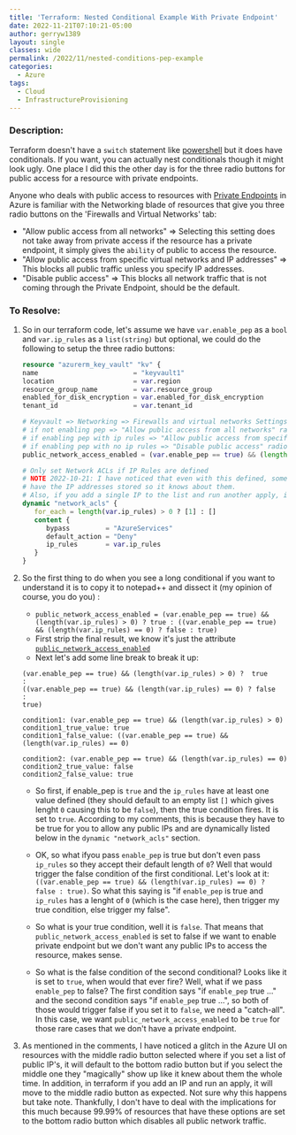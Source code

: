 ```yaml
---
title: 'Terraform: Nested Conditional Example With Private Endpoint'
date: 2022-11-21T07:10:21-05:00
author: gerryw1389
layout: single
classes: wide
permalink: /2022/11/nested-conditions-pep-example
categories:
  - Azure
tags:
  - Cloud
  - InfrastructureProvisioning
---
```

<!--more-->

### Description:

Terraform doesn't have a `switch` statement like [powershell](https://learn.microsoft.com/en-us/powershell/module/microsoft.powershell.core/about/about_switch?view=powershell-7.2) but it does have conditionals. If you want, you can actually nest conditionals though it might look ugly. One place I did this the other day is for the three radio buttons for public access for a resource with private endpoints.

Anyone who deals with public access to resources with [Private Endpoints](https://learn.microsoft.com/en-us/azure/storage/common/storage-private-endpoints) in Azure is familiar with the Networking blade of resources that give you three radio buttons on the 'Firewalls and Virtual Networks' tab:

- "Allow public access from all networks" => Selecting this setting does not take away from private access if the resource has a private endpoint, it simply gives the `ability` of public to access the resource.
- "Allow public access from specific virtual networks and IP addresses" => This blocks all public traffic unless you specify IP addresses.
- "Disable public access" => This blocks all network traffic that is not coming through the Private Endpoint, should be the default.

### To Resolve:

1. So in our terraform code, let's assume we have `var.enable_pep` as a `bool` and `var.ip_rules` as a `list(string)` but optional, we could do the following to setup the three radio buttons:

   ```terraform
   resource "azurerm_key_vault" "kv" {
   name                        = "keyvault1"
   location                    = var.region
   resource_group_name         = var.resource_group
   enabled_for_disk_encryption = var.enabled_for_disk_encryption
   tenant_id                   = var.tenant_id

   # Keyvault => Networking => Firewalls and virtual networks Settings
   # if not enabling pep => "Allow public access from all networks" radio button selected
   # if enabling pep with ip rules => "Allow public access from specific virtual networks and IP addresses" radio button selected with ip rules defined. For this to work, public access must be true and the network_acls below will restrict.
   # if enabling pep with no ip rules => "Disable public access" radio button selected
   public_network_access_enabled = (var.enable_pep == true) && (length(var.ip_rules) > 0) ? true : ((var.enable_pep == true) && (length(var.ip_rules) == 0) ? false : true)

   # Only set Network ACLs if IP Rules are defined
   # NOTE 2022-10-21: I have noticed that even with this defined, sometimes it will choose the radio button "Disable public access". But.. if you move it up to "Allow public access from specific virtual networks and IP addresses" it will
   # have the IP addresses stored so it knows about them.
   # Also, if you add a single IP to the list and run another apply, it will move the radio button to the one you want. This has to be a glitch in the UI.
   dynamic "network_acls" {
      for_each = length(var.ip_rules) > 0 ? [1] : []
      content {
         bypass         = "AzureServices"
         default_action = "Deny"
         ip_rules       = var.ip_rules
      }
   }
   ```

1. So the first thing to do when you see a long conditional if you want to understand it is to copy it to notepad++ and dissect it (my opinion of course, you do you) :

   - `public_network_access_enabled = (var.enable_pep == true) && (length(var.ip_rules) > 0) ? true : ((var.enable_pep == true) && (length(var.ip_rules) == 0) ? false : true)`
   - First strip the final result, we know it's just the attribute [`public_network_access_enabled`](https://registry.terraform.io/providers/hashicorp/azurerm/3.20.0/docs/resources/key_vault#public_network_access_enabled)
   - Next let's add some line break to break it up:

   ```escape
   (var.enable_pep == true) && (length(var.ip_rules) > 0) ?  true
   : 
   ((var.enable_pep == true) && (length(var.ip_rules) == 0) ? false 
   :
   true)
   ```

   ```escape
   condition1: (var.enable_pep == true) && (length(var.ip_rules) > 0) 
   condition1_true_value: true
   condition1_false_value: ((var.enable_pep == true) && (length(var.ip_rules) == 0) 
   
   condition2: (var.enable_pep == true) && (length(var.ip_rules) == 0) 
   condition2_true_value: false
   condition2_false_value: true
   ```

   - So first, if enable_pep is `true` and the `ip_rules` have at least one value defined (they should default to an empty list `[]` which gives lenght `0` causing this to be `false`), then the true condition fires. It is set to `true`. According to my comments, this is because they have to be true for you to allow any public IPs and are dynamically listed below in the `dynamic "network_acls"` section.

   - OK, so what ifyou pass `enable_pep` is true but don't even pass `ip_rules` so they accept their default length of `0`? Well that would trigger the false condition of the first conditional. Let's look at it: `((var.enable_pep == true) && (length(var.ip_rules) == 0) ? false : true)`. So what this saying is "if `enable_pep` is true and `ip_rules` has a lenght of `0` (which is the case here), then trigger my true condition, else trigger my false".

   - So what is your true condition, well it is `false`. That means that `public_network_access_enabled` is set to false if we want to enable private endpoint but we don't want any public IPs to access the resource, makes sense.

   - So what is the false condition of the second conditional? Looks like it is set to `true`, when would that ever fire? Well, what if we pass `enable_pep` to false? The first condition says "if `enable_pep` true ..." and the second condition says "if `enable_pep` true ...", so both of those would trigger false if you set it to `false`, we need a "catch-all". In this case, we want `public_network_access_enabled` to be `true` for those rare cases that we don't have a private endpoint.

1. As mentioned in the comments, I have noticed a glitch in the Azure UI on resources with the middle radio button selected where if you set a list of public IP's, it will default to the bottom radio button but if you select the middle one they "magically" show up like it knew about them the whole time. In addition, in terraform if you add an IP and run an apply, it will move to the middle radio button as expected. Not sure why this happens but take note. Thankfully, I don't have to deal with the implications for this much because 99.99% of resources that have these options are set to the bottom radio button which disables all public network traffic.
